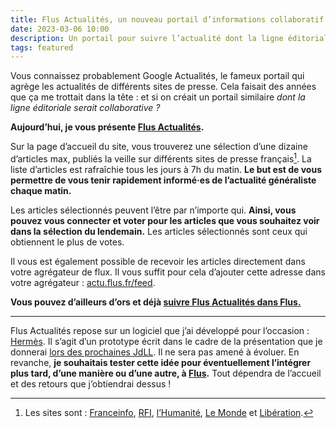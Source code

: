 ```yaml
---
title: Flus Actualités, un nouveau portail d’informations collaboratif
date: 2023-03-06 10:00
description: Un portail pour suivre l’actualité dont la ligne éditoriale est collaborative, ça vous dit ?
tags: featured
---
```


Vous connaissez probablement Google Actualités, le fameux portail qui agrège les actualités de différents sites de presse.
Cela faisait des années que ça me trottait dans la tête : et si on créait un portail similaire _dont la ligne éditoriale serait collaborative ?_

**Aujourd’hui, je vous présente [Flus Actualités](https://actu.flus.fr).**

Sur la page d’accueil du site, vous trouverez une sélection d’une dizaine d’articles max, publiés la veille sur différents sites de presse français[^1].
La liste d’articles est rafraîchie tous les jours à 7h du matin.
**Le but est de vous permettre de vous tenir rapidement informé‧es de l’actualité généraliste chaque matin.**

[^1]: Les sites sont : [Franceinfo](https://www.francetvinfo.fr/), [RFI](https://www.rfi.fr), [l’Humanité](https://www.humanite.fr/), [Le Monde](https://www.lemonde.fr) et [Libération](https://www.liberation.fr/).

Les articles sélectionnés peuvent l’être par n’importe qui.
**Ainsi, vous pouvez vous connecter et voter pour les articles que vous souhaitez voir dans la sélection du lendemain.**
Les articles sélectionnés sont ceux qui obtiennent le plus de votes.

Il vous est également possible de recevoir les articles directement dans votre agrégateur de flux.
Il vous suffit pour cela d’ajouter cette adresse dans votre agrégateur : [actu.flus.fr/feed](https://actu.flus.fr/feed).

**Vous pouvez d’ailleurs d’ors et déjà [suivre Flus Actualités dans Flus.](https://app.flus.fr/collections/1758454847518345159)**

---

Flus Actualités repose sur un logiciel que j’ai développé pour l’occasion : [Hermès](https://framagit.org/flusio/hermes).
Il s’agit d’un prototype écrit dans le cadre de la présentation que je donnerai [lors des prochaines JdLL](jdll-2023.html).
Il ne sera pas amené à évoluer.
En revanche, **je souhaitais tester cette idée pour éventuellement l’intégrer plus tard, d’une manière ou d’une autre, à [Flus](https://flus.fr).**
Tout dépendra de l’accueil et des retours que j’obtiendrai dessus !